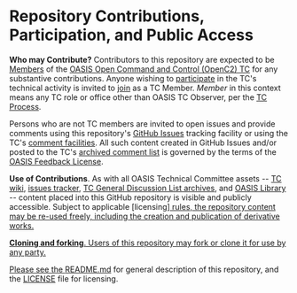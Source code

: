 # Repository Contributions, Participation, and Public Access

**Who may Contribute?** Contributors to this repository are expected to be 
[Members](https://www.oasis-open.org/policies-guidelines/oasis-defined-terms-2017-05-26#dMember)
of the [OASIS Open Command and Control (OpenC2) TC](https://www.oasis-open.org/committees/openc2/) 
for any substantive contributions. Anyone wishing to 
[participate](https://www.oasis-open.org/org/faq#committee-participation) in the TC's technical 
activity is invited to [join](https://www.oasis-open.org/committees/join) as a TC Member.
*Member* in this context means any TC role or office other than OASIS TC Observer, per the 
[TC Process](https://www.oasis-open.org/policies-guidelines/tc-process#membership).

Persons who are not TC members are invited to open issues and provide comments using this repository's 
[GitHub Issues](https://github.com/oasis-tcs/openc2-ap-ids/issues/new) tracking facility 
or using the TC's
[comment facilities](https://www.oasis-open.org/committees/comments/index.php?wg_abbrev=openc2).
All such content created in GitHub Issues and/or posted to the TC's 
[archived comment list](https://lists.oasis-open.org/archives/openc2-comment/) is governed 
by the terms of the [OASIS Feedback License](https://www.oasis-open.org/policies-guidelines/ipr#appendixa).

**Use of Contributions**. As with all OASIS Technical Committee assets --
[TC wiki](https://wiki.oasis-open.org/openc2), [issues tracker](https://issues.oasis-open.org/secure/Dashboard.jspa), 
[TC General Discussion List archives](https://lists.oasis-open.org/archives/openc2), and
[OASIS Library](http://docs.oasis-open.org/openc2) -- content placed into this GitHub repository is 
visible and publicly accessible.  Subject to applicable 
[licensing]<a href="https://github.com/oasis-tcs/openc2-ap-ids/blob/master/LICENSE.md"> rules, 
the repository content may be re-used freely, including the creation and publication of derivative works.

**Cloning and forking**. Users of this repository may fork or clone it for use by any party. 

Please see the [README.md](https://github.com/oasis-tcs/openc2-ap-ids/blob/master/README.md)
for general description of this repository, and the 
[LICENSE](https://github.com/oasis-tcs/openc2-ap-ids/blob/master/LICENSE.md) file for licensing.
